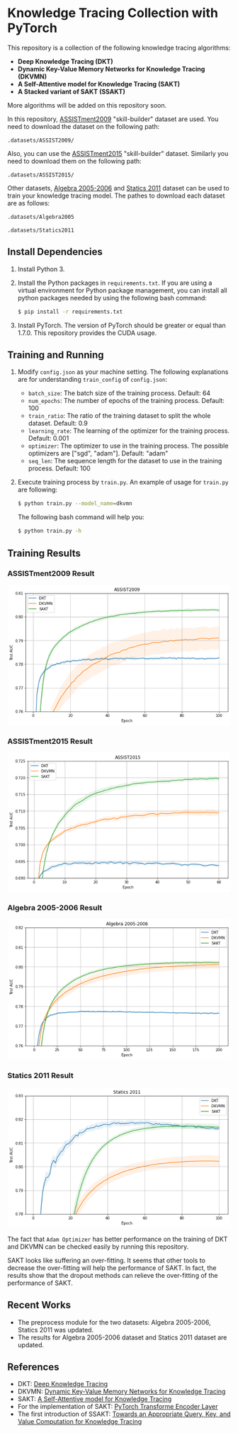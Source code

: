 # Knowledge Tracing Collection with PyTorch

This repository is a collection of the following knowledge tracing algorithms:
- **Deep Knowledge Tracing (DKT)**
- **Dynamic Key-Value Memory Networks for Knowledge Tracing (DKVMN)**
- **A Self-Attentive model for Knowledge Tracing (SAKT)**
- **A Stacked variant of SAKT (SSAKT)**

More algorithms will be added on this repository soon.

In this repository, [ASSISTment2009](https://sites.google.com/site/assistmentsdata/home/assistment-2009-2010-data) "skill-builder" dataset are used. You need to download the dataset on the following path:

```
.datasets/ASSIST2009/
```

Also, you can use the [ASSISTment2015](https://sites.google.com/site/assistmentsdata/home/2015-assistments-skill-builder-data) "skill-builder" dataset. Similarly you need to download them on the following path:

```
.datasets/ASSIST2015/
```

Other datasets, [Algebra 2005-2006](https://pslcdatashop.web.cmu.edu/KDDCup/downloads.jsp) and [Statics 2011](https://pslcdatashop.web.cmu.edu/DatasetInfo?datasetId=507) dataset can be used to train your knowledge tracing model. The pathes to download each dataset are as follows:

```
.datasets/Algebra2005
```

```
.datasets/Statics2011
```

## Install Dependencies
1. Install Python 3.
2. Install the Python packages in `requirements.txt`. If you are using a virtual environment for Python package management, you can install all python packages needed by using the following bash command:

    ```bash
    $ pip install -r requirements.txt
    ```

3. Install PyTorch. The version of PyTorch should be greater or equal than 1.7.0. This repository provides the CUDA usage.

## Training and Running
1. Modify `config.json` as your machine setting. The following explanations are for understanding `train_config` of `config.json`:
    - `batch_size`: The batch size of the training process. Default: 64
    - `num_epochs`: The number of epochs of the training process. Default: 100
    - `train_ratio`: The ratio of the training dataset to split the whole dataset. Default: 0.9
    - `learning_rate`: The learning of the optimizer for the training process. Default: 0.001
    - `optimizer`: The optimizer to use in the training process. The possible optimizers are ["sgd", "adam"]. Default: "adam"
    - `seq_len`: The sequence length for the dataset to use in the training process. Default: 100
2. Execute training process by `train.py`. An example of usage for `train.py` are following:

    ```bash
    $ python train.py --model_name=dkvmn
    ```

    The following bash command will help you:

    ```bash
    $ python train.py -h
    ```

## Training Results

### ASSISTment2009 Result
![](assets/img/2021-08-13-13-37-58.png)

### ASSISTment2015 Result
![](assets/img/2021-08-13-13-39-02.png)

### Algebra 2005-2006 Result
![](assets/img/2021-08-13-13-42-17.png)

### Statics 2011 Result
![](assets/img/2021-08-13-13-42-43.png)

The fact that `Adam Optimizer` has better performance on the training of DKT and DKVMN can be checked easily by running this repository.

SAKT looks like suffering an over-fitting. It seems that other tools to decrease the over-fitting will help the performance of SAKT. In fact, the results show that the dropout methods can relieve the over-fitting of the performance of SAKT.

## Recent Works
- The preprocess module for the two datasets: Algebra 2005-2006, Statics 2011 was updated.
- The results for Algebra 2005-2006 dataset and Statics 2011 dataset are updated.

## References
- DKT: [Deep Knowledge Tracing](https://papers.nips.cc/paper/5654-deep-knowledge-tracing.pdf)
- DKVMN: [Dynamic Key-Value Memory Networks for Knowledge Tracing](https://arxiv.org/pdf/1611.08108.pdf)
- SAKT: [A Self-Attentive model for Knowledge Tracing](https://arxiv.org/pdf/1907.06837.pdf)
- For the implementation of SAKT: [PyTorch Transforme Encoder Layer](https://pytorch.org/docs/stable/_modules/torch/nn/modules/transformer.html#TransformerEncoderLayer)
- The first introduction of SSAKT: [Towards an Appropriate Query, Key, and Value
Computation for Knowledge Tracing](https://arxiv.org/pdf/2002.07033.pdf)
